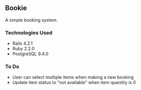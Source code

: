## Bookie

A simple booking system.

### Technologies Used
- Rails 4.2.1
- Ruby 2.2.0
- PostgreSQL 9.4.0

### To Do
- User can select multiple items when making a new booking
- Update item status to "not available" when item quantity is 0
